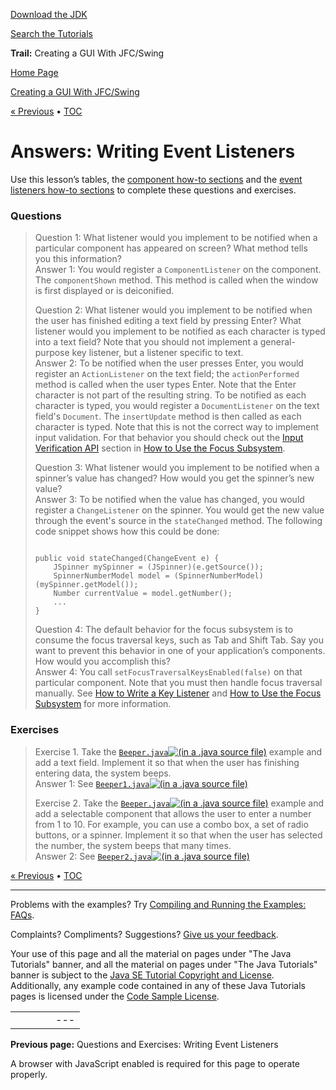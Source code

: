 [Download
the JDK](http://java.sun.com/javase/6/download.jsp)
  
[Search the
Tutorials](../../search.html)

**Trail:** Creating a GUI With JFC/Swing

[Home Page](../../index.html)
>
[Creating a GUI With JFC/Swing](../index.html)

[« Previous](../TOC.html) • [TOC](../TOC.html)

# Answers: Writing Event Listeners

Use this lesson’s tables, the [component
how-to sections](../components/index.html) and the [event
listeners how-to sections](../events/handling.html) to complete these questions and
exercises.

### Questions

> Question 1: What listener would
> you implement to be notified when a particular component has
> appeared on screen? What method tells you this information?  
> Answer 1: You would register a
> `ComponentListener` on the component. The
> `componentShown` method. This method is called when
> the window is first displayed or is deiconified.
>
> Question 2: What listener would
> you implement to be notified when the user has finished editing
> a text field by pressing Enter? What listener would you implement
> to be notified as each character is typed into a text field?
> Note that you should not implement a general-purpose key listener,
> but a listener specific to text.  
> Answer 2: To be notified when the user
> presses Enter, you would register an
> `ActionListener` on the text field;
> the `actionPerformed` method is called when the user types
> Enter. Note that the Enter character is not part of
> the resulting string. To be notified as each character
> is typed, you would register a `DocumentListener`
> on the text field's
> `Document`. The `insertUpdate` method
> is then called as each
> character is typed. Note that this is not the correct way
> to implement input validation. For that behavior you should
> check out the
> [Input Verification API](../misc/focus.html#inputverificationapi)
> section in
> [How to Use the Focus Subsystem](../misc/focus.html).
>
> Question 3: What listener would
> you implement to be notified when a spinner’s value has
> changed? How would you get the spinner’s new value?  
> Answer 3: To be notified when the value
> has changed, you would register a
> `ChangeListener` on the spinner. You would get
> the new value through the
> event's source in the `stateChanged` method.
> The following code snippet shows how this could be done:
>
> ```
>
> public void stateChanged(ChangeEvent e) {
>     JSpinner mySpinner = (JSpinner)(e.getSource());
>     SpinnerNumberModel model = (SpinnerNumberModel)(mySpinner.getModel());
>     Number currentValue = model.getNumber();
>     ...
> }
>
> ```
>
> Question 4: The default behavior
> for the focus subsystem is to
> consume the focus traversal keys, such as Tab and Shift Tab.
> Say you want to prevent this behavior in one of your application’s
> components. How would you accomplish this?  
> Answer 4:
> You call `setFocusTraversalKeysEnabled(false)` on that particular
> component. Note that you must then handle focus traversal manually.
> See
> [How to Write a Key Listener](../events/keylistener.html)
> and
> [How to Use the Focus Subsystem](../misc/focus.html)
> for more information.

### Exercises

> Exercise 1. Take the
> [`Beeper.java`](../examples/events/BeeperProject/src/events/Beeper.java)[![(in a .java source file)](../../images/sourceIcon.gif)](../examples/events/BeeperProject/src/events/Beeper.java)
> example and add a text field. Implement it so that when
> the user has finishing entering data, the system beeps.  
> Answer 1: See
> [`Beeper1.java`](../examples/QandE/Beeper1Project/src/QandE/Beeper1.java)[![(in a .java source file)](../../images/sourceIcon.gif)](../examples/QandE/Beeper1Project/src/QandE/Beeper1.java)
>
> Exercise 2. Take the
> [`Beeper.java`](../examples/events/BeeperProject/src/events/Beeper.java)[![(in a .java source file)](../../images/sourceIcon.gif)](../examples/events/BeeperProject/src/events/Beeper.java)
> example and add a selectable component that allows the
> user to enter a number from 1 to 10. For example, you can use
> a combo box, a set of radio buttons, or a spinner. Implement
> it so that when the user has selected the number, the system
> beeps that many times.  
> Answer 2: See
> [`Beeper2.java`](../examples/QandE/Beeper2Project/src/QandE/Beeper2.java)[![(in a .java source file)](../../images/sourceIcon.gif)](../examples/QandE/Beeper2Project/src/QandE/Beeper2.java)

[« Previous](../TOC.html)
•
[TOC](../TOC.html)


---

Problems with the examples? Try [Compiling and Running
the Examples: FAQs](../../information/run-examples.html).
  
Complaints? Compliments? Suggestions? [Give
us your feedback](http://download.oracle.com/javase/feedback.html).

Your use of this page and all the material on pages under "The Java Tutorials" banner,
and all the material on pages under "The Java Tutorials" banner is subject to the [Java SE Tutorial Copyright
and License](../../information/license.html).
Additionally, any example code contained in any of these Java
Tutorials pages is licensed under the
[Code
Sample License](http://developers.sun.com/license/berkeley_license.html).

|  |  |  |  |  |
| --- | --- | --- | --- | --- |
| |  |  | | --- | --- | | duke image | Oracle logo | | [About Oracle](http://www.oracle.com/us/corporate/index.html) | [Oracle Technology Network](http://www.oracle.com/technology/index.html) | [Terms of Service](https://www.samplecode.oracle.com/servlets/CompulsoryClickThrough?type=TermsOfService) | Copyright © 1995, 2011 Oracle and/or its affiliates. All rights reserved. |

**Previous page:** Questions and Exercises: Writing Event Listeners




A browser with JavaScript enabled is required for this page to operate properly.